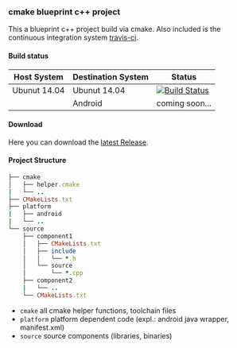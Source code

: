 ### cmake blueprint c++ project
This a blueprint c++ project build via cmake. Also included is the continuous integration system [travis-ci](https://travis-ci.org).

#### Build status

|Host System | Destination System | Status
|------------|--------------------|-------
|Ubunut 14.04|Ubunut 14.04        | [![Build Status](https://travis-ci.com/JeyRunner/cmake_cpp.svg?token=YoXU2cs1ytyW8AsxssK4&branch=master)](https://travis-ci.com/JeyRunner/cmake_cpp)
|            |Android             | coming soon...

#### Download
Here you can download the [latest Release](https://www.github.com/JeyRunner/cmake_cpp/releases/latest).

#### Project Structure
``` ruby
├── cmake
│   ├── helper.cmake
|   └── ..
├── CMakeLists.txt
├── platform
|   ├── android
|   └── ..
└── source
    ├── component1
    │   ├── CMakeLists.txt
    │   ├── include
    │   │   └── *.h
    │   └── source
    │       └── *.cpp
    ├── component2
    |   └── ..
    └── CMakeLists.txt
```
* ```cmake``` all cmake helper functions, toolchain files
* ```platform``` platform dependent code (expl.: android java wrapper, manifest.xml)
* ```source``` source components (libraries, binaries)
 
